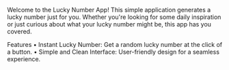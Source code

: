 Welcome to the Lucky Number App! This simple application generates a lucky number just for you. Whether you're looking for some daily inspiration or just curious about what your lucky number might be, this app has you covered.

Features
• Instant Lucky Number: Get a random lucky number at the click of a button.
• Simple and Clean Interface: User-friendly design for a seamless experience.

